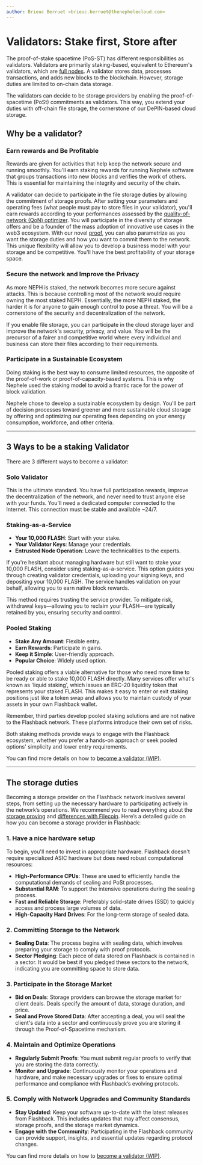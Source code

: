 ```yaml
---
author: Brieuc Berruet <brieuc.berruet@thenephelecloud.com>
---
```


# Validators: Stake first, Store after

The proof-of-stake spacetime (PoS-ST) has different responsibilities as validators. Validators are primarily staking-based, equivalent to Ethereum's validators, which are [full nodes](our-network-and-ecosystem/ethereum-stack-in-nephele/basics/nodes-and-clients-1.md). A validator stores data, processes transactions, and adds new blocks to the blockchain. However, storage duties are limited to on-chain data storage.

The validators can decide to be storage providers by enabling the proof-of-spacetime (PoSt) commitments as validators. This way, you extend your duties with off-chain file storage, the cornerstone of our DePIN-based cloud storage.

## Why be a validator?

### Earn rewards and Be Profitable

Rewards are given for activities that help keep the network secure and running smoothly. You'll earn staking rewards for running Nephele software that groups transactions into new blocks and verifies the work of others. This is essential for maintaining the integrity and security of the chain.

A validator can decide to participate in the file storage duties by allowing the commitment of storage proofs. After setting your parameters and operating fees (what people must pay to store files in your validator), you'll earn rewards according to your performances assessed by the [quality-of-network (QoN) optimizer](quality-of-network-qon-optimizer.md). You will participate in the diversity of storage offers and be a founder of the mass adoption of innovative use cases in the web3 ecosystem. With our novel [proof](consensus-proof-of-stake-spacetime.md), you can also parametrize as you want the storage duties and how you want to commit them to the network. This unique flexibility will allow you to develop a business model with your storage and be competitive. You'll have the best profitability of your storage space.

### Secure the network and Improve the Privacy

As more NEPH is staked, the network becomes more secure against attacks. This is because controlling most of the network would require owning the most staked NEPH. Essentially, the more NEPH staked, the harder it is for anyone to gain enough control to pose a threat. You will be a cornerstone of the security and decentralization of the network.

If you enable file storage, you can participate in the cloud storage layer and improve the network's security, privacy, and value. You will be the precursor of a fairer and competitive world where every individual and business can store their files according to their requirements.

### Participate in a Sustainable Ecosystem

Doing staking is the best way to consume limited resources, the opposite of the proof-of-work or proof-of-capacity-based systems. This is why Nephele used the staking model to avoid a frantic race for the power of block validation.

Nephele chose to develop a sustainable ecosystem by design. You'll be part of decision processes toward greener and more sustainable cloud storage by offering and optimizing our operating fees depending on your energy consumption, workforce, and other criteria.

***

## 3 Ways to be a staking Validator

There are 3 different ways to become a validator:

### **Solo Validator**

This is the ultimate standard. You have full participation rewards, improve the decentralization of the network, and never need to trust anyone else with your funds. You'll need a dedicated computer connected to the Internet. This connection must be stable and available \~24/7.

### Staking-as-a-Service

* **Your 10,000 FLASH**: Start with your stake.
* **Your Validator Keys**: Manage your credentials.
* **Entrusted Node Operation**: Leave the technicalities to the experts.

If you're hesitant about managing hardware but still want to stake your 10,000 FLASH, consider using staking-as-a-service. This option guides you through creating validator credentials, uploading your signing keys, and depositing your 10,000 FLASH. The service handles validation on your behalf, allowing you to earn native block rewards.

This method requires trusting the service provider. To mitigate risk, withdrawal keys—allowing you to reclaim your FLASH—are typically retained by you, ensuring security and control.

### Pooled Staking

* **Stake Any Amount**: Flexible entry.
* **Earn Rewards**: Participate in gains.
* **Keep it Simple**: User-friendly approach.
* **Popular Choice**: Widely used option.

Pooled staking offers a viable alternative for those who need more time to be ready or able to stake 10,000 FLASH directly. Many services offer what's known as 'liquid staking', which issues an ERC-20 liquidity token that represents your staked FLASH. This makes it easy to enter or exit staking positions just like a token swap and allows you to maintain custody of your assets in your own Flashback wallet.

Remember, third parties develop pooled staking solutions and are not native to the Flashback network. These platforms introduce their own set of risks.

Both staking methods provide ways to engage with the Flashback ecosystem, whether you prefer a hands-on approach or seek pooled options' simplicity and lower entry requirements.

You can find more details on how to [become a validator (WIP)](../participate/become-a-validator.md).

***

## The storage duties <a href="#why-should-i-run-an-ethereum-node" id="why-should-i-run-an-ethereum-node"></a>

Becoming a storage provider on the Flashback network involves several steps, from setting up the necessary hardware to participating actively in the network’s operations. We recommend you to read everything about the [storage proving](our-network-and-ecosystem/storage-mechanisms/proving-mechanism/) and [differences with Filecoin](our-network-and-ecosystem/storage-mechanisms/differences-with-flashback.md). Here’s a detailed guide on how you can become a storage provider in Flashback:

### 1. Have a nice **hardware setup**

To begin, you'll need to invest in appropriate hardware. Flashback doesn't require specialized ASIC hardware but does need robust computational resources:

* **High-Performance CPUs**: These are used to efficiently handle the computational demands of sealing and PoSt processes.
* **Substantial RAM**: To support the intensive operations during the sealing process.
* **Fast and Reliable Storage**: Preferably solid-state drives (SSD) to quickly access and process large volumes of data.
* **High-Capacity Hard Drives**: For the long-term storage of sealed data.

### 2. **Committing Storage to the Network**

* **Sealing Data**: The process begins with sealing data, which involves preparing your storage to comply with proof protocols.
* **Sector Pledging**: Each piece of data stored on Flashback is contained in a sector. It would be best if you pledged these sectors to the network, indicating you are committing space to store data.

### 3. **Participate in the Storage Market**

* **Bid on Deals**: Storage providers can browse the storage market for client deals. Deals specify the amount of data, storage duration, and price.
* **Seal and Prove Stored Data**: After accepting a deal, you will seal the client's data into a sector and continuously prove you are storing it through the Proof-of-Spacetime mechanism.

### 4. **Maintain and Optimize Operations**

* **Regularly Submit Proofs**: You must submit regular proofs to verify that you are storing the data correctly.
* **Monitor and Upgrade**: Continuously monitor your operations and hardware, and make necessary upgrades or fixes to ensure optimal performance and compliance with Flashback’s evolving protocols.

### 5. **Comply with Network Upgrades and Community Standards**

* **Stay Updated**: Keep your software up-to-date with the latest releases from Flashback. This includes updates that may affect consensus, storage proofs, and the storage market dynamics.
* **Engage with the Community**: Participating in the Flashback community can provide support, insights, and essential updates regarding protocol changes.

You can find more details on how to [become a validator (WIP)](../participate/become-a-validator.md).





